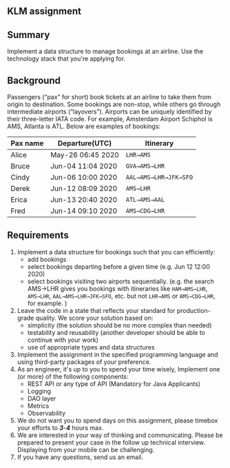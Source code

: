 ## KLM assignment
## Summary

Implement a data structure to manage bookings at an airline. Use the technology stack that you're applying for.
## Background
Passengers (“pax” for short) book tickets at an airline to take them from origin to destination. Some bookings are non-stop, while others go through intermediate airports (“layovers”). Airports can be uniquely identified by their three-letter IATA code. For example, Amsterdam Airport Schiphol is AMS, Atlanta is ATL.
Below are examples of bookings:

| Pax name | Departure(UTC)    | Itinerary             |
|----------|-------------------|-----------------------|
| Alice    | May-26 06:45 2020 | `LHR→AMS`             |
| Bruce    | Jun-04 11:04 2020 | `GVA→AMS→LHR`         |
| Cindy    | Jun-06 10:00 2020 | `AAL→AMS→LHR→JFK→SFO` |
| Derek    | Jun-12 08:09 2020 | `AMS→LHR`             |
| Erica    | Jun-13 20:40 2020 | `ATL→AMS→AAL`         |
| Fred     | Jun-14 09:10 2020 | `AMS→CDG→LHR`         |

## Requirements
1. Implement a data structure for bookings such that you can efficiently:
    - add bookings
    - select bookings departing before a given time (e.g. Jun 12 12:00 2020)
    - select bookings visiting two airports sequentially. (e.g. the search AMS→LHR gives you bookings with itineraries like `HAM→AMS→LHR`, `AMS→LHR`, `AAL→AMS→LHR→JFK→SFO`, etc. but not `LHR→AMS` or `AMS→CDG→LHR`, for example. )
2. Leave the code in a state that reflects your standard for production-grade quality. We score your solution based on:
     - simplicity (the solution should be no more complex than needed)
     - testability and reusability (another developer should be able to continue with your work)
     - use of appropriate types and data structures
3. Implement the assignment in the specified programming language and using third-party packages of your preference.
4. As an engineer, it's up to you to spend your time wisely, Implement one (or more) of the following components:
   - REST API or any type of API (Mandatory for Java Applicants)
   - Logging
   - DAO layer
   - Metrics
   - Observability
5. We do not want you to spend days on this assignment, please timebox your efforts to ***3***-***4*** hours max.
6. We are interested in your way of thinking and communicating. Please be prepared to present your case in the follow up technical interview. Displaying from your mobile can be challenging.
7. If you have any questions, send us an email. 
